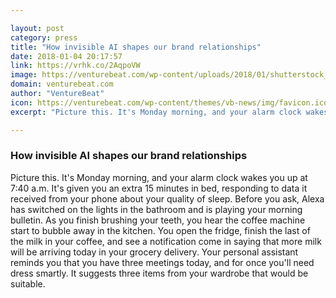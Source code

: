 ```yaml
---

layout: post
category: press
title: "How invisible AI shapes our brand relationships"
date: 2018-01-04 20:17:57
link: https://vrhk.co/2AqpoVW
image: https://venturebeat.com/wp-content/uploads/2018/01/shutterstock_539203483-e1515044149905.jpg?fit=780%2C520&strip=all
domain: venturebeat.com
author: "VentureBeat"
icon: https://venturebeat.com/wp-content/themes/vb-news/img/favicon.ico
excerpt: "Picture this. It's Monday morning, and your alarm clock wakes you up at 7:40 a.m. It's given you an extra 15 minutes in bed, responding to data it received from your phone about your quality of sleep. Before you ask, Alexa has switched on the lights in the bathroom and is playing your morning bulletin. As you finish brushing your teeth, you hear the coffee machine start to bubble away in the kitchen. You open the fridge, finish the last of the milk in your coffee, and see a notification come in saying that more milk will be arriving today in your grocery delivery. Your personal assistant reminds you that you have three meetings today, and for once you'll need dress smartly. It suggests three items from your wardrobe that would be suitable."

---
```


### How invisible AI shapes our brand relationships

Picture this. It's Monday morning, and your alarm clock wakes you up at 7:40 a.m. It's given you an extra 15 minutes in bed, responding to data it received from your phone about your quality of sleep. Before you ask, Alexa has switched on the lights in the bathroom and is playing your morning bulletin. As you finish brushing your teeth, you hear the coffee machine start to bubble away in the kitchen. You open the fridge, finish the last of the milk in your coffee, and see a notification come in saying that more milk will be arriving today in your grocery delivery. Your personal assistant reminds you that you have three meetings today, and for once you'll need dress smartly. It suggests three items from your wardrobe that would be suitable.